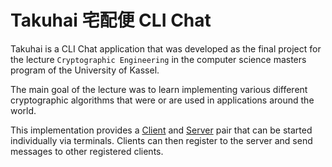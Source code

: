 # Takuhai 宅配便 CLI Chat
Takuhai is a CLI Chat application that was developed as the final project for the lecture `Cryptographic Engineering` in the computer science masters program of the University of Kassel.

The main goal of the lecture was to learn implementing various different cryptographic algorithms that were or are used in applications around the world. 

This implementation provides a [Client]() and [Server]() pair that can be started individually via terminals. Clients can then register to the server and send messages to other registered clients.